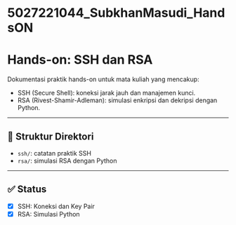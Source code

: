 # 5027221044_SubkhanMasudi_HandsON
# Hands-on: SSH dan RSA

Dokumentasi praktik hands-on untuk mata kuliah yang mencakup:

- SSH (Secure Shell): koneksi jarak jauh dan manajemen kunci.
- RSA (Rivest-Shamir-Adleman): simulasi enkripsi dan dekripsi dengan Python.

---

## 📁 Struktur Direktori

- `ssh/`: catatan praktik SSH
- `rsa/`: simulasi RSA dengan Python

---

## ✅ Status

- [x] SSH: Koneksi dan Key Pair
- [x] RSA: Simulasi Python
